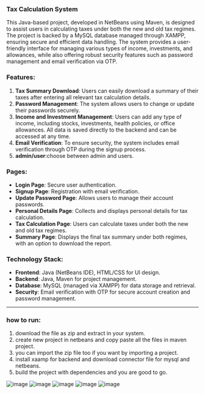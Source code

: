 
### Tax Calculation System

This Java-based project, developed in NetBeans using Maven, is designed to assist users in calculating taxes under both the new and old tax regimes. The project is backed by a MySQL database managed through XAMPP, ensuring secure and efficient data handling. The system provides a user-friendly interface for managing various types of income, investments, and allowances, while also offering robust security features such as password management and email verification via OTP.

### Features:
1. **Tax Summary Download**: Users can easily download a summary of their taxes after entering all relevant tax calculation details.
2. **Password Management**: The system allows users to change or update their passwords securely.
3. **Income and Investment Management**: Users can add any type of income, including stocks, investments, health policies, or office allowances. All data is saved directly to the backend and can be accessed at any time.
4. **Email Verification**: To ensure security, the system includes email verification through OTP during the signup process.
5. **admin/user**:choose between admin and users.

### Pages:
- **Login Page**: Secure user authentication.
- **Signup Page**: Registration with email verification.
- **Update Password Page**: Allows users to manage their account passwords.
- **Personal Details Page**: Collects and displays personal details for tax calculation.
- **Tax Calculation Page**: Users can calculate taxes under both the new and old tax regimes.
- **Summary Page**: Displays the final tax summary under both regimes, with an option to download the report.

### Technology Stack:
- **Frontend**: Java (NetBeans IDE), HTML/CSS for UI design.
- **Backend**: Java, Maven for project management.
- **Database**: MySQL (managed via XAMPP) for data storage and retrieval.
- **Security**: Email verification with OTP for secure account creation and password management.

---

### how to run:
1. download the file as zip and extract in your system.
2. create new project in netbeans and copy paste all the files in maven project.
3. you can import the zip file too if you want by importing a project.
4. install xaamp for backend and download connector file for mysql and netbeans.
5. build the project with dependencies and you are good to go.


![image](https://github.com/user-attachments/assets/5c45dcfe-2d1c-4bc7-a69e-cc6d9be0aff6)
![image](https://github.com/user-attachments/assets/05c01052-e392-470d-a5dd-8a480918478d)
![image](https://github.com/user-attachments/assets/4d802378-1114-42f7-a9f6-f637b991923a)
![image](https://github.com/user-attachments/assets/554eb594-6551-4cd4-9547-b1146caa6ae3)
![image](https://github.com/user-attachments/assets/14b9637e-6752-4f39-8b96-9d918203f4d4)

